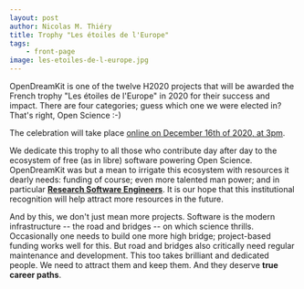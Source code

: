 ```yaml
---
layout: post
author: Nicolas M. Thiéry
title: Trophy "Les étoiles de l'Europe"
tags:
    - front-page
image: les-etoiles-de-l-europe.jpg
---
```


OpenDreamKit is one of the twelve H2020 projects that will be awarded
the French trophy "Les étoiles de l'Europe" in 2020 for their success
and impact. There are four categories; guess which one we were elected
in? That's right, Open Science :-)

The celebration will take place [online on December 16th of 2020, at 3pm](https://www.horizon2020.gouv.fr/cid155906/les-etoiles-de-l-europe-2020-en-direct.html).

We dedicate this trophy to all those who contribute day after day to
the ecosystem of free (as in libre) software powering Open Science.
OpenDreamKit was but a mean to irrigate this ecosystem with resources
it dearly needs: funding of course; even more talented man power; and
in particular **[Research Software Engineers](https://researchsoftware.org/)**.
It is our hope that this institutional recognition will help attract
more resources in the future.

And by this, we don't just mean more projects. Software is the modern
infrastructure -- the road and bridges -- on which science thrills.
Occasionally one needs to build one more high bridge; project-based
funding works well for this. But road and bridges also critically need
regular maintenance and development. This too takes brilliant and
dedicated people. We need to attract them and keep them. And they
deserve **true career paths**.


